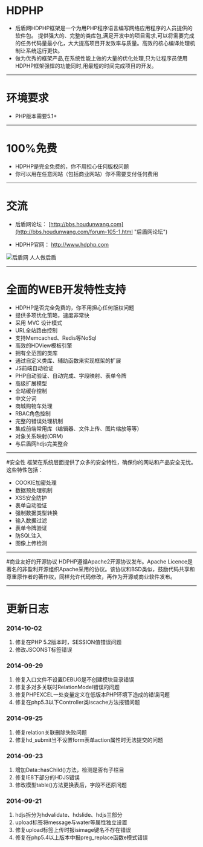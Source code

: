 # HDPHP 

* 后盾网HDPHP框架是一个为用PHP程序语言编写网络应用程序的人员提供的软件包。 提供强大的、完整的类库包,满足开发中的项目需求,可以将需要完成的任务代码量最小化，大大提高项目开发效率与质量。高效的核心编译处理机制让系统运行更快。
* 做为优秀的框架产品,在系统性能上做的大量的优化处理,只为让程序员使用HDPHP框架强悍的功能同时,用最短的时间完成项目的开发。

----
# 环境要求
* PHP版本需要5.1+

----
# 100%免费
* HDPHP是完全免费的，你不用担心任何版权问题 
* 你可以用在任意网站（包括商业网站）你不需要支付任何费用

----
# 交流
* 后盾网论坛： [http://bbs.houdunwang.com](http://bbs.houdunwang.com/forum-105-1.html "后盾网论坛")

* HDPHP官网： [http://www.hdphp.com ](http://www.hdphp.com "HDPHP官网")

![后盾网  人人做后盾](https://git.oschina.net/houdunwang/hdphp/raw/master/hdphp/Data/Image/houdunwang.jpg)  

----
# 全面的WEB开发特性支持
* HDPHP是否完全免费的，你不用担心任何版权问题
* 提供多项优化策略，速度非常快
* 采用 MVC 设计模式
* URL全站路由控制
* 支持Memcached、Redis等NoSql
* 高效的HDView模板引擎
* 拥有全范围的类库
* 通过自定义类库、辅助函数来实现框架的扩展
* JS前端自动验证
* PHP自动验证、自动完成、字段映射、表单令牌
* 高级扩展模型
* 全站缓存控制
* 中文分词
* 商城购物车处理
* RBAC角色控制
* 完整的错误处理机制
* 集成前端常用库（编辑器、文件上传、图片缩放等等）
* 对象关系映射(ORM)
* 与后盾网hdjs完美整合

----
#安全性
框架在系统层面提供了众多的安全特性，确保你的网站和产品安全无忧。这些特性包括：

* COOKIE加密处理
* 数据预处理机制
* XSS安全防护
* 表单自动验证
* 强制数据类型转换
* 输入数据过滤
* 表单令牌验证
* 防SQL注入
* 图像上传检测

----
#商业友好的开源协议
HDPHP遵循Apache2开源协议发布。Apache Licence是著名的非盈利开源组织Apache采用的协议。该协议和BSD类似，鼓励代码共享和尊重原作者的著作权，同样允许代码修改，再作为开源或商业软件发布。

----

# 更新日志 #

### 2014-10-02
1. 修复在PHP 5.2版本时，SESSION值错误问题
2. 修改JSCONST标签错误

### 2014-09-29
1. 修复入口文件不设置DEBUG是不创建模块目录错误
2. 修复多对多关联时RelationModel错误的问题
3. 修复PHPEXCEL一处变量定义在低版本PHP环境下造成的错误问题
4. 修复在php5.3以下Controller类iscache方法报错问题

### 2014-09-25
1. 修复relation关联删除失败问题
2. 修复hd_submit当不设置form表单action属性时无法提交的问题

### 2014-09-23

1. 增加Data::hasChild()方法，检测是否有子栏目
2. 修复IE8下部分的HDJS错误
3. 修改模型table()方法更换表后，字段不还原问题


### 2014-09-21

1. hdjs拆分为hdvalidate、hdslide、hdjs三部分
2. upload标签将message与water等属性独立设置
3. 修复upload标签上传时报isimage键名不存在错误
4. 修复在php5.4以上版本中报preg_replace函数e模式错误

